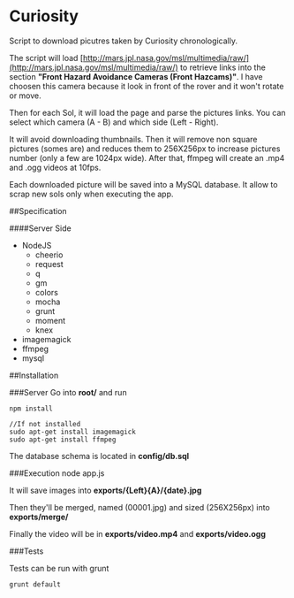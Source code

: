 # Curiosity

Script to download picutres taken by Curiosity chronologically.

The script will load [http://mars.jpl.nasa.gov/msl/multimedia/raw/](http://mars.jpl.nasa.gov/msl/multimedia/raw/) to retrieve links into the section **"Front Hazard Avoidance Cameras (Front Hazcams)"**. I have choosen this camera because it look in front of the rover and it won't rotate or move.

Then for each Sol, it will load the page and parse the pictures links. You can select which camera (A - B) and which side (Left - Right).

It will avoid downloading thumbnails. Then it will remove non square pictures (somes are) and reduces them to 256X256px to increase pictures number (only a few are 1024px wide). After that, ffmpeg will create an .mp4 and .ogg videos at 10fps.

Each downloaded picture will be saved into a MySQL database. It allow to scrap new sols only when executing the app.

##Specification

####Server Side
* NodeJS
    * cheerio
    * request
    * q
    * gm
    * colors
    * mocha
    * grunt
    * moment
    * knex
* imagemagick
* ffmpeg
* mysql


##Installation

###Server
Go into **root/** and run

    npm install

	//If not installed
    sudo apt-get install imagemagick
    sudo apt-get install ffmpeg

The database schema is located in **config/db.sql**

###Execution
	node app.js

It will save images into **exports/{Left}{A}/{date}.jpg**

Then they'll be merged, named (00001.jpg) and sized (256X256px) into **exports/merge/**

Finally the video will be in **exports/video.mp4** and **exports/video.ogg**

###Tests

Tests can be run with grunt

	grunt default
